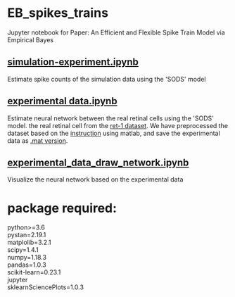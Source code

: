 # EB_spikes_trains
Jupyter notebook for Paper: An Efficient and Flexible Spike Train Model via Empirical Bayes


## [simulation-experiment.ipynb](https://github.com/cuckoong/EB_spikes_trains/blob/master/simulation-experiment.ipynb)
Estimate spike counts of the simulation data using the 'SODS' model

## [experimental data.ipynb](https://github.com/cuckoong/EB_spikes_trains/blob/master/experimental%20data.ipynb)
Estimate neural network between the real retinal cells using the 'SODS' model.
the real retinal cell from the [ret-1 dataset](http://crcns.org/data-sets/retina/ret-1).
We have preprocessed the dataset based on the [instruction](http://crcns.org/data-sets/retina/ret-1/about-ret-1) using matlab, and save the experimental data as [.mat version](https://github.com/cuckoong/EB_spikes_trains/tree/master/exerimental_data).

## [experimental_data_draw_network.ipynb](https://github.com/cuckoong/EB_spikes_trains/blob/master/experimental_data_draw_network.ipynb)
Visualize the neural network based on the experimental data



# package required: 
python>=3.6 \
pystan=2.19.1 \
matplolib=3.2.1 \
scipy=1.4.1 \
numpy=1.18.3 \
pandas=1.0.3 \
scikit-learn=0.23.1 \
jupyter \
sklearnSciencePlots=1.0.3      
